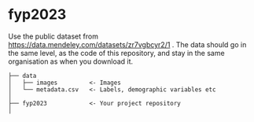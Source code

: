 # fyp2023

Use the public dataset from https://data.mendeley.com/datasets/zr7vgbcyr2/1 . The data should go in the same level, as the code of this repository, and stay in the same organisation as when you download it. 

```
├── data
│   ├── images         <- Images
│   └── metadata.csv   <- Labels, demographic variables etc
│
├── fyp2023            <- Your project repository
│
```
